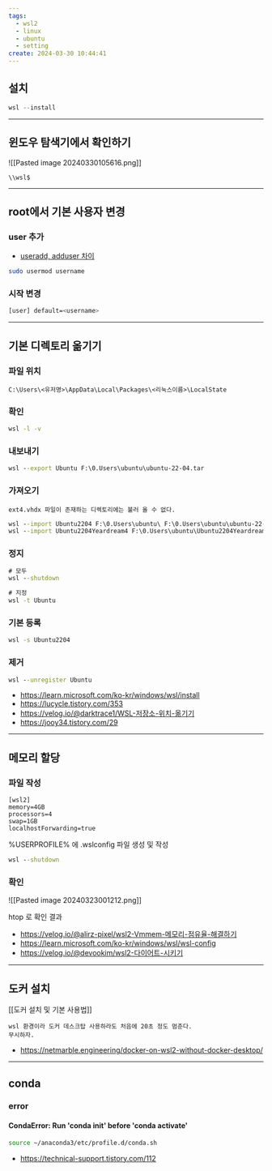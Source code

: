 ```yaml
---
tags:
  - wsl2
  - linux
  - ubuntu
  - setting
create: 2024-03-30 10:44:41
---
```


## 설치

```powershell
wsl --install
```

---

## 윈도우 탐색기에서 확인하기


![[Pasted image 20240330105616.png]]

```text title:파일탐색기
\\wsl$
```

---
## root에서 기본 사용자 변경

### user 추가


- [useradd, adduser 차이](https://kit2013.tistory.com/187)

```sh
sudo usermod username
```

### 시작 변경

```sh file:"/etc/wsl.conf"
[user] default=<username>
```

---

## 기본 디렉토리 옮기기

### 파일 위치
```text title:"파일 위치"
C:\Users\<유저명>\AppData\Local\Packages\<리눅스이름>\LocalState
```

### 확인

```cmd title:list
wsl -l -v
```

### 내보내기
```cmd title:export
wsl --export Ubuntu F:\0.Users\ubuntu\ubuntu-22-04.tar
```

### 가져오기

```ad-note
ext4.vhdx 파일이 존재하는 디렉토리에는 불러 올 수 없다.
```

```cmd title:import
wsl --import Ubuntu2204 F:\0.Users\ubuntu\ F:\0.Users\ubuntu\ubuntu-22-04.tar
wsl --import Ubuntu2204Yeardream4 F:\0.Users\ubuntu\Ubuntu2204Yeardream4 F:\0.Users\ubuntu\backup\yeardream4\3.Ubuntu2204Yeardream4DockerComplete.tar
```



### 정지

```cmd title:stop
# 모두
wsl --shutdown

# 지정
wsl -t Ubuntu
```

### 기본 등록

```cmd title:stop
wsl -s Ubuntu2204
```

### 제거

```cmd title:stop
wsl --unregister Ubuntu
```

- https://learn.microsoft.com/ko-kr/windows/wsl/install
- https://lucycle.tistory.com/353
- https://velog.io/@darktrace1/WSL-저장소-위치-옮기기
- https://jooy34.tistory.com/29


---
## 메모리 할당

### 파일 작성
```text file:.wslconfig
[wsl2]
memory=4GB
processors=4
swap=1GB
localhostForwarding=true
```

%USERPROFILE% 에 .wslconfig 파일 생성 및 작성


```cmd title:reboot
wsl --shutdown
```


### 확인

![[Pasted image 20240323001212.png]]

htop 로 확인 결과


- https://velog.io/@alirz-pixel/wsl2-Vmmem-메모리-점유율-해결하기
- https://learn.microsoft.com/ko-kr/windows/wsl/wsl-config
- https://velog.io/@devookim/wsl2-다이어트-시키기

---


## 도커 설치

[[도커 설치 및 기본 사용법]]
```ad-important
wsl 환경이라 도커 데스크탑 사용하라도 처음에 20초 정도 멈춘다.
무시하자.
```


- https://netmarble.engineering/docker-on-wsl2-without-docker-desktop/


---
## conda

### error
#### CondaError: Run 'conda init' before 'conda activate'

```sh
source ~/anaconda3/etc/profile.d/conda.sh
```
- https://technical-support.tistory.com/112